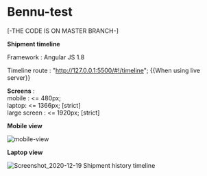 # Bennu-test
[-THE CODE IS ON MASTER BRANCH-]


<b>Shipment timeline</b>

Framework : Angular JS 1.8

Timeline route : "http://127.0.0.1:5500/#!/timeline"; {{When using live server}}

<b>Screens</b> : <br>
  mobile : <= 480px; <br>
  laptop: <= 1366px; [strict] <br>
  large screen : <= 1920px; [strict] <br>
  
<b>Mobile view</b>

![mobile-view](https://user-images.githubusercontent.com/56918303/102684757-11af9280-41e4-11eb-95bb-a1b818f2e078.png)

<b>Laptop view</b>

![Screenshot_2020-12-19 Shipment history timeline](https://user-images.githubusercontent.com/56918303/102684791-49b6d580-41e4-11eb-976d-1ba84d0f3f34.png)
